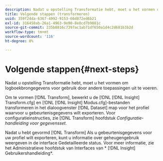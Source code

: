```yaml
---
description: Nadat u opstelling Transformatie hebt, moet u het vormen om logboekbrongegevens voor gebruik door andere toepassingen uit te voeren.
title: Volgende stappen (transformeren)
uuid: 359f24da-6367-4992-9153-66d872ed6b21
exl-id: 316458ab-26a1-4963-9e90-8e8cd7b9881c
source-git-commit: 235b8816c7397ac1ab71df650a1d4c2d681b3b2d
workflow-type: tm+mt
source-wordcount: '116'
ht-degree: 0%

---
```


# Volgende stappen{#next-steps}

Nadat u opstelling Transformatie hebt, moet u het vormen om logboekbrongegevens voor gebruik door andere toepassingen uit te voeren.

Om te vormen [!DNL Transform], bewerkt u de [!DNL [!DNL Insight] Transform.cfg] en [!DNL [!DNL Insight] Modus.cfg]-bestanden transformeren in het dialoogvenster [!DNL Dataset] map voor het profiel waarvoor u gebeurtenisgegevens wilt exporteren. Voor configuratieinstructies, zie [!DNL Transform] hoofdstuk *Configuratie-handleiding voor gegevensset*.

Nadat u hebt gevormd [!DNL Transform] Als u gebeurtenisgegevens voor uw profiel wilt exporteren, kunt u informatie over geheugengebruik weergeven in de interface Gedetailleerde status. Voor meer informatie, zie het Administratieve hoofdstuk van Interfaces van * [!DNL Insight] Gebruikershandleiding*.
